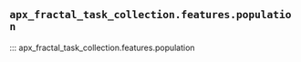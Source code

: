 ## `apx_fractal_task_collection.features.population`

::: apx_fractal_task_collection.features.population

